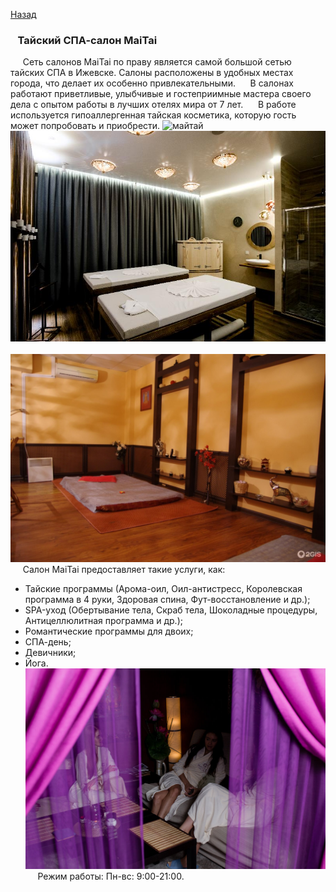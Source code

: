 [Назад](/index.md)

### &nbsp;&nbsp;&nbsp;Тайский СПА-салон MaiTai
&nbsp;&nbsp;&nbsp;&nbsp;&nbsp;Cеть салонов MaiTai по праву является самой большой сетью тайских СПА в Ижевске. Салоны расположены в удобных местах города, что делает их особенно привлекательными.
&nbsp;&nbsp;&nbsp;&nbsp;&nbsp;В салонах работают приветливые, улыбчивые и гостеприимные мастера своего дела с опытом работы в лучшиx отелях мира от 7 лет.
&nbsp;&nbsp;&nbsp;&nbsp;&nbsp;В работе используется гипоаллергенная тайская косметика, которую гость может попробовать и приобрести.
![майтай](./images/maitai_2.jpg)&nbsp;&nbsp; ![майтай](./images/maitai.jpg)&nbsp;&nbsp; ![майтай](./images/maitai_4.jpg)
&nbsp;&nbsp;&nbsp;&nbsp;&nbsp;Салон MaiTai предоставляет такие услуги, как:
- Тайские программы (Арома-оил, Оил-антистресс, Королевская программа в 4 руки, Здоровая спина, Фут-восстановление и др.);
- SPA-уход (Обертывание тела, Скраб тела, Шоколадные процедуры, Антицеллюлитная программа и др.);
- Романтические программы для двоих;
- СПА-день;
- Девичники;
- Йога.
![майтай](./images/maitai_3.jpg) 
&nbsp;&nbsp;&nbsp;&nbsp;&nbsp;Режим работы: Пн-вс: 9:00-21:00.